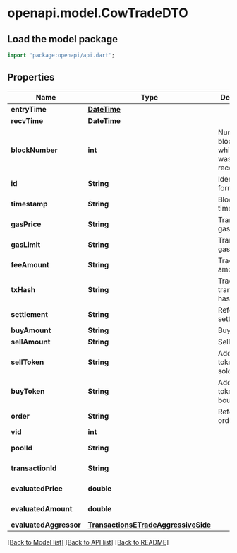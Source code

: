 # openapi.model.CowTradeDTO

## Load the model package
```dart
import 'package:openapi/api.dart';
```

## Properties
Name | Type | Description | Notes
------------ | ------------- | ------------- | -------------
**entryTime** | [**DateTime**](DateTime.md) |  | [optional] 
**recvTime** | [**DateTime**](DateTime.md) |  | [optional] 
**blockNumber** | **int** | Number of block in which entity was recorded. | [optional] 
**id** | **String** | Identifier, format: <order id>|<transaction hash>|<event index>. | [optional] 
**timestamp** | **String** | Block's timestamp. | [optional] 
**gasPrice** | **String** | Transaction's gas price. | [optional] 
**gasLimit** | **String** | Transaction's gas limit. | [optional] 
**feeAmount** | **String** | Trade's fee amount. | [optional] 
**txHash** | **String** | Trade event transaction hash. | [optional] 
**settlement** | **String** | Reference to settlement. | [optional] 
**buyAmount** | **String** | Buy amount. | [optional] 
**sellAmount** | **String** | Sell amount. | [optional] 
**sellToken** | **String** | Address of token that is sold. | [optional] 
**buyToken** | **String** | Address of token that is bought. | [optional] 
**order** | **String** | Reference to order. | [optional] 
**vid** | **int** |  | [optional] 
**poolId** | **String** |  | [optional] [readonly] 
**transactionId** | **String** |  | [optional] [readonly] 
**evaluatedPrice** | **double** |  | [optional] [readonly] 
**evaluatedAmount** | **double** |  | [optional] [readonly] 
**evaluatedAggressor** | [**TransactionsETradeAggressiveSide**](TransactionsETradeAggressiveSide.md) |  | [optional] 

[[Back to Model list]](../README.md#documentation-for-models) [[Back to API list]](../README.md#documentation-for-api-endpoints) [[Back to README]](../README.md)


